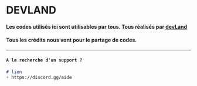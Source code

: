 # DEVLAND
#### **Les codes utilisés ici sont utilisables par tous. Tous réalisés par [devLand](https://discord.gg/aide)**
#### Tous les crédits nous vont pour le partage de codes.
----
#### `A la recherche d'un support ?`
```md
# lien
+ https://discord.gg/aide
```